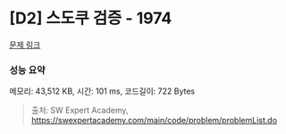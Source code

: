 # [D2] 스도쿠 검증 - 1974 

[문제 링크](https://swexpertacademy.com/main/code/problem/problemDetail.do?contestProbId=AV5Psz16AYEDFAUq) 

### 성능 요약

메모리: 43,512 KB, 시간: 101 ms, 코드길이: 722 Bytes



> 출처: SW Expert Academy, https://swexpertacademy.com/main/code/problem/problemList.do